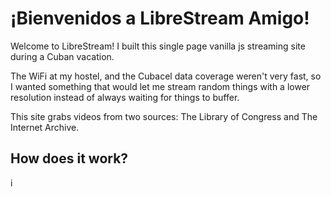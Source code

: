 # ¡Bienvenidos a LibreStream Amigo!

Welcome to LibreStream! I built this single page vanilla js streaming site during a Cuban vacation.

The WiFi at my hostel, and the Cubacel data coverage weren't very fast, so I wanted something that would let me stream random things with a lower resolution instead of always waiting for things to buffer.

This site grabs videos from two sources: The Library of Congress and The Internet Archive.

## How does it work?
i